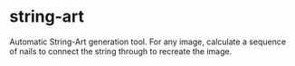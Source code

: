 # string-art
Automatic String-Art generation tool. For any image, calculate a sequence of nails to connect the string through to recreate the image.
